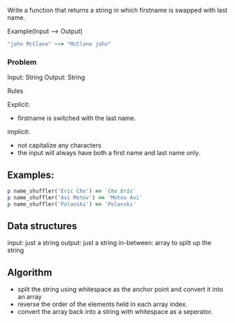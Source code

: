 Write a function that returns a string in which firstname is swapped with last name.

Example(Input --> Output)
```ruby
"john McClane" --> "McClane john"
```

### Problem

Input: String
Output: String

Rules

Explicit:
- firstname is switched with the last name. 

implicit:
- not capitalize any characters
- the input will always have both a first name and last name only. 

## Examples:

```ruby
p name_shuffler('Eric Cho') == `Cho Eric`
p name_shuffler('Avi Motov') == 'Motov Avi'
p name_shuffler('Polanski') == 'Polanski'
```
## Data structures

input: just a string
output: just a string
in-between: array to split up the string

## Algorithm

- split the string using whitespace as the anchor point and convert it into an array
- reverse the order of the elements held in each array index. 
- convert the array back into a string with whitespace as a seperator.  